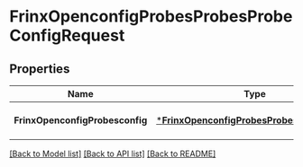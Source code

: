 # FrinxOpenconfigProbesProbesProbeConfigRequest

## Properties
Name | Type | Description | Notes
------------ | ------------- | ------------- | -------------
**FrinxOpenconfigProbesconfig** | [***FrinxOpenconfigProbesProbesProbeConfig**](frinx.openconfig.probes.probes.probe.Config.md) |  | [optional] [default to null]

[[Back to Model list]](../README.md#documentation-for-models) [[Back to API list]](../README.md#documentation-for-api-endpoints) [[Back to README]](../README.md)



